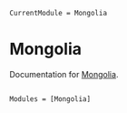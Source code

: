 ```@meta
CurrentModule = Mongolia
```

# Mongolia

Documentation for [Mongolia](https://github.com/mgm7734/Mongolia.jl).

```@index
```

```@autodocs
Modules = [Mongolia]
```
